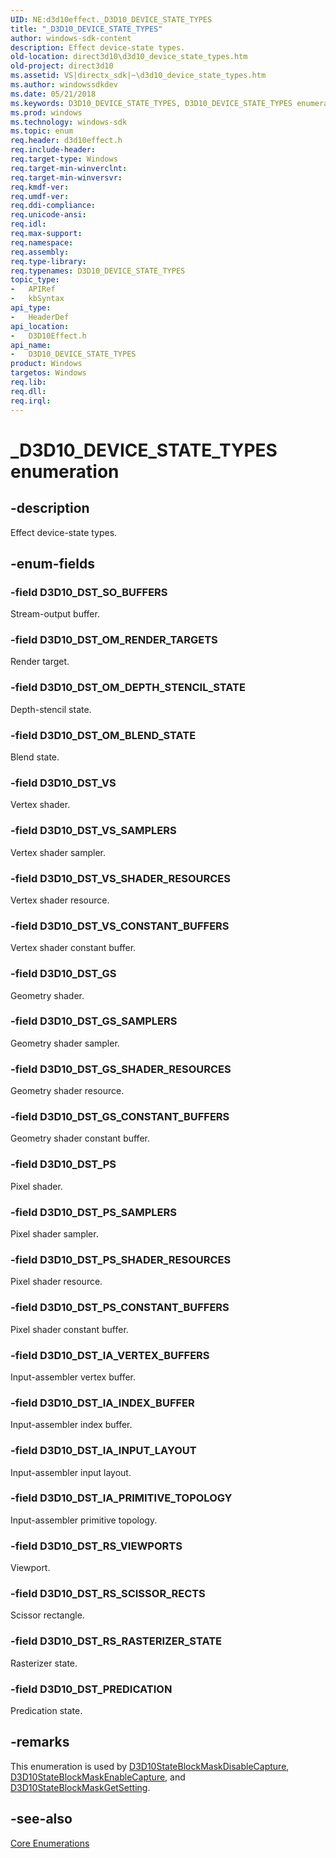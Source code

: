 ```yaml
---
UID: NE:d3d10effect._D3D10_DEVICE_STATE_TYPES
title: "_D3D10_DEVICE_STATE_TYPES"
author: windows-sdk-content
description: Effect device-state types.
old-location: direct3d10\d3d10_device_state_types.htm
old-project: direct3d10
ms.assetid: VS|directx_sdk|~\d3d10_device_state_types.htm
ms.author: windowssdkdev
ms.date: 05/21/2018
ms.keywords: D3D10_DEVICE_STATE_TYPES, D3D10_DEVICE_STATE_TYPES enumeration [Direct3D 10], D3D10_DST_GS, D3D10_DST_GS_CONSTANT_BUFFERS, D3D10_DST_GS_SAMPLERS, D3D10_DST_GS_SHADER_RESOURCES, D3D10_DST_IA_INDEX_BUFFER, D3D10_DST_IA_INPUT_LAYOUT, D3D10_DST_IA_PRIMITIVE_TOPOLOGY, D3D10_DST_IA_VERTEX_BUFFERS, D3D10_DST_OM_BLEND_STATE, D3D10_DST_OM_DEPTH_STENCIL_STATE, D3D10_DST_OM_RENDER_TARGETS, D3D10_DST_PREDICATION, D3D10_DST_PS, D3D10_DST_PS_CONSTANT_BUFFERS, D3D10_DST_PS_SAMPLERS, D3D10_DST_PS_SHADER_RESOURCES, D3D10_DST_RS_RASTERIZER_STATE, D3D10_DST_RS_SCISSOR_RECTS, D3D10_DST_RS_VIEWPORTS, D3D10_DST_SO_BUFFERS, D3D10_DST_VS, D3D10_DST_VS_CONSTANT_BUFFERS, D3D10_DST_VS_SAMPLERS, D3D10_DST_VS_SHADER_RESOURCES, _D3D10_DEVICE_STATE_TYPES, c62471d5-c132-390b-67ea-4e1491105ee0, d3d10effect/D3D10_DEVICE_STATE_TYPES, d3d10effect/D3D10_DST_GS, d3d10effect/D3D10_DST_GS_CONSTANT_BUFFERS, d3d10effect/D3D10_DST_GS_SAMPLERS, d3d10effect/D3D10_DST_GS_SHADER_RESOURCES, d3d10effect/D3D10_DST_IA_INDEX_BUFFER, d3d10effect/D3D10_DST_IA_INPUT_LAYOUT, d3d10effect/D3D10_DST_IA_PRIMITIVE_TOPOLOGY, d3d10effect/D3D10_DST_IA_VERTEX_BUFFERS, d3d10effect/D3D10_DST_OM_BLEND_STATE, d3d10effect/D3D10_DST_OM_DEPTH_STENCIL_STATE, d3d10effect/D3D10_DST_OM_RENDER_TARGETS, d3d10effect/D3D10_DST_PREDICATION, d3d10effect/D3D10_DST_PS, d3d10effect/D3D10_DST_PS_CONSTANT_BUFFERS, d3d10effect/D3D10_DST_PS_SAMPLERS, d3d10effect/D3D10_DST_PS_SHADER_RESOURCES, d3d10effect/D3D10_DST_RS_RASTERIZER_STATE, d3d10effect/D3D10_DST_RS_SCISSOR_RECTS, d3d10effect/D3D10_DST_RS_VIEWPORTS, d3d10effect/D3D10_DST_SO_BUFFERS, d3d10effect/D3D10_DST_VS, d3d10effect/D3D10_DST_VS_CONSTANT_BUFFERS, d3d10effect/D3D10_DST_VS_SAMPLERS, d3d10effect/D3D10_DST_VS_SHADER_RESOURCES, direct3d10.d3d10_device_state_types
ms.prod: windows
ms.technology: windows-sdk
ms.topic: enum
req.header: d3d10effect.h
req.include-header: 
req.target-type: Windows
req.target-min-winverclnt: 
req.target-min-winversvr: 
req.kmdf-ver: 
req.umdf-ver: 
req.ddi-compliance: 
req.unicode-ansi: 
req.idl: 
req.max-support: 
req.namespace: 
req.assembly: 
req.type-library: 
req.typenames: D3D10_DEVICE_STATE_TYPES
topic_type:
-	APIRef
-	kbSyntax
api_type:
-	HeaderDef
api_location:
-	D3D10Effect.h
api_name:
-	D3D10_DEVICE_STATE_TYPES
product: Windows
targetos: Windows
req.lib: 
req.dll: 
req.irql: 
---
```


# _D3D10_DEVICE_STATE_TYPES enumeration


## -description


Effect device-state types.


## -enum-fields




### -field D3D10_DST_SO_BUFFERS

Stream-output buffer.


### -field D3D10_DST_OM_RENDER_TARGETS

Render target.


### -field D3D10_DST_OM_DEPTH_STENCIL_STATE

Depth-stencil state.


### -field D3D10_DST_OM_BLEND_STATE

Blend state.


### -field D3D10_DST_VS

Vertex shader.


### -field D3D10_DST_VS_SAMPLERS

Vertex shader sampler.


### -field D3D10_DST_VS_SHADER_RESOURCES

Vertex shader resource.


### -field D3D10_DST_VS_CONSTANT_BUFFERS

Vertex shader constant buffer.


### -field D3D10_DST_GS

Geometry shader.


### -field D3D10_DST_GS_SAMPLERS

Geometry shader sampler.


### -field D3D10_DST_GS_SHADER_RESOURCES

Geometry shader resource.


### -field D3D10_DST_GS_CONSTANT_BUFFERS

Geometry shader constant buffer.


### -field D3D10_DST_PS

Pixel shader.


### -field D3D10_DST_PS_SAMPLERS

Pixel shader sampler.


### -field D3D10_DST_PS_SHADER_RESOURCES

Pixel shader resource.


### -field D3D10_DST_PS_CONSTANT_BUFFERS

Pixel shader constant buffer.


### -field D3D10_DST_IA_VERTEX_BUFFERS

Input-assembler vertex buffer.


### -field D3D10_DST_IA_INDEX_BUFFER

Input-assembler index buffer.


### -field D3D10_DST_IA_INPUT_LAYOUT

Input-assembler input layout.


### -field D3D10_DST_IA_PRIMITIVE_TOPOLOGY

Input-assembler primitive topology.


### -field D3D10_DST_RS_VIEWPORTS

Viewport.


### -field D3D10_DST_RS_SCISSOR_RECTS

Scissor rectangle.


### -field D3D10_DST_RS_RASTERIZER_STATE

Rasterizer state.


### -field D3D10_DST_PREDICATION

Predication state.


## -remarks



This enumeration is used by <a href="https://msdn.microsoft.com/ef68ea4a-5648-426b-8e45-ea801ade13f2">D3D10StateBlockMaskDisableCapture</a>, <a href="https://msdn.microsoft.com/85e4a56d-016b-42e3-9ec8-b279fd4bd95b">D3D10StateBlockMaskEnableCapture</a>, and <a href="https://msdn.microsoft.com/01bf6437-71f5-455a-8028-1df203b33759">D3D10StateBlockMaskGetSetting</a>.




## -see-also




<a href="https://msdn.microsoft.com/3d1541bf-75d8-459d-a912-4068e9a0a9e4">Core Enumerations</a>
 

 

